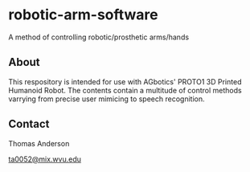 # robotic-arm-software
A method of controlling robotic/prosthetic arms/hands

## About
This respository is intended for use with AGbotics' PROTO1 3D Printed Humanoid Robot. The contents contain a multitude of control methods varrying from precise user mimicing to speech recognition.

## Contact
Thomas Anderson

ta0052@mix.wvu.edu

